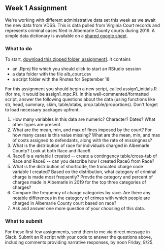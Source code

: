 ## Week 1 Assignment

We're working with different administrative data set this week as we await the new data from VDSS. This is data pulled from Virginia Court records and represents criminal cases filed in Albemarle County courts during 2019. A simple data dictionary is available on a [shared google sheet](https://docs.google.com/spreadsheets/d/182TfRgi8-m9EnzME9E3mCa6rTqGMmTh2IGMDvWIuZq4/edit?usp=sharing).

### What to do
To start, [download this zipped folder, assignment1](assignment1.zip). It contains 

* an .Rproj file which you should click to start an RStudio session
* a data folder with the file alb_court.csv
* a script folder with the Rnotes for September 18

For this assignment you should begin a new script, called assign1_initials.R (for me, it would be assign1_mpc.R). In this well-commented/formatted script, answer the following questions about the data (using functions like str, head, summary, skim, table/xtabs, prop.table/proportions). Don't forget to load necessary packages upfront.

1. How many variables in this data are numeric? Character? Dates? What other types are present.
2. What are the mean, min, and max of fines imposed by the court? For how many cases is this value missing? What are the mean, min, and max of costs assigned to defendants, along with the rate of missingness?
3. What is the distribution of race for individuals charged in Albemarle County? Look at both Race and Race6.
4. Race6 is a variable I created -- create a contingency table/cross-tab of Race and Race6 -- can you describe how I created Race6 from Race?
5. What is the distribution of shortcode, the truncated charge code variable I created? Based on the distribution, what category of criminal charge is made most frequently? Provde the category and percent of charges made in Albemarle in 2019 for the top three categories of charges?
6. Compare the frequency of charge categories by race. Are there any notable differences in the category of crimes with which people are charged in Albemarle County court based on race?
7. Ask and answer one more question of your choosing of this data.


### What to submit
For these first few assignments, send them to me via direct message in Slack. Submit an R script with your code to answer the questions above, including comments providing narrative responses, by noon Friday, 9/25.


